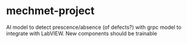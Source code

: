 # mechmet-project
AI model to detect prescence/absence (of defects?) with grpc model to integrate with LabVIEW.
New components should be trainable
